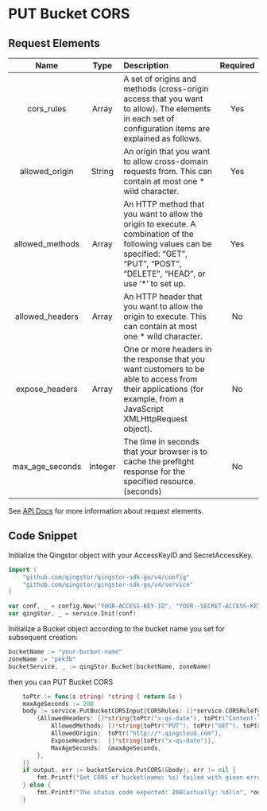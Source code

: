 # PUT Bucket CORS

## Request Elements

|      Name       |  Type   | Description                                                                                                                                                                        | Required |
| :-------------: | :-----: | :--------------------------------------------------------------------------------------------------------------------------------------------------------------------------------- | :------: |
|   cors_rules    |  Array  | A set of origins and methods (cross-origin access that you want to allow). The elements in each set of configuration items are explained as follows.                               |   Yes    |
| allowed_origin  | String  | An origin that you want to allow cross-domain requests from. This can contain at most one * wild character.                                                                        |   Yes    |
| allowed_methods |  Array  | An HTTP method that you want to allow the origin to execute. A combination of the following values can be specified: “GET”, “PUT”, “POST”, “DELETE”, “HEAD”, or use ‘*’ to set up. |   Yes    |
| allowed_headers |  Array  | An HTTP header that you want to allow the origin to execute. This can contain at most one * wild character.                                                                        |    No    |
| expose_headers  |  Array  | One or more headers in the response that you want customers to be able to access from their applications (for example, from a JavaScript XMLHttpRequest object).                   |    No    |
| max_age_seconds | Integer | The time in seconds that your browser is to cache the preflight response for the specified resource.(seconds)                                                                      |    No    |

See [API Docs](https://docsv4.qingcloud.com/user_guide/storage/object_storage/api/bucket/cors/put_cors/) for more information about request elements.

## Code Snippet

Initialize the Qingstor object with your AccessKeyID and SecretAccessKey.

```go
import (
	"github.com/qingstor/qingstor-sdk-go/v4/config"
	"github.com/qingstor/qingstor-sdk-go/v4/service"
)

var conf, _ = config.New("YOUR-ACCESS-KEY-ID", "YOUR--SECRET-ACCESS-KEY")
var qingStor, _ = service.Init(conf)
```

Initialize a Bucket object according to the bucket name you set for subsequent creation:

```go
bucketName := "your-bucket-name"
zoneName := "pek3b"
bucketService, _ := qingStor.Bucket(bucketName, zoneName)
```

then you can PUT Bucket CORS

```go
	toPtr := func(s string) *string { return &s }
	maxAgeSeconds := 200
	body := service.PutBucketCORSInput{CORSRules: []*service.CORSRuleType{
		{AllowedHeaders: []*string{toPtr("x-qs-date"), toPtr("Content-Type"), toPtr("Content-MD5"), toPtr("Authorization")},
			AllowedMethods: []*string{toPtr("PUT"), toPtr("GET"), toPtr("DELETE"), toPtr("POST")},
			AllowedOrigin:  toPtr("http://*.qingcloud.com"),
			ExposeHeaders:  []*string{toPtr("x-qs-date")},
			MaxAgeSeconds:  &maxAgeSeconds,
		},
	}}
	if output, err := bucketService.PutCORS(&body); err != nil {
		fmt.Printf("Set CORS of bucket(name: %s) failed with given error: %s\n", bucketName, err)
	} else {
		fmt.Printf("The status code expected: 200(actually: %d)\n", *output.StatusCode)
	}
```